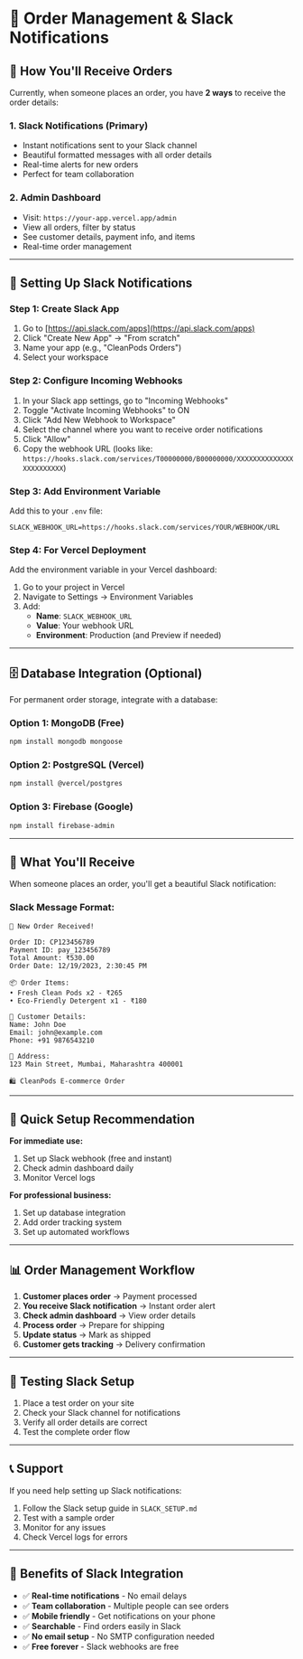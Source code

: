 # 📱 Order Management & Slack Notifications

## 🎯 **How You'll Receive Orders**

Currently, when someone places an order, you have **2 ways** to receive the order details:

### 1. **Slack Notifications (Primary)**
- Instant notifications sent to your Slack channel
- Beautiful formatted messages with all order details
- Real-time alerts for new orders
- Perfect for team collaboration

### 2. **Admin Dashboard**
- Visit: `https://your-app.vercel.app/admin`
- View all orders, filter by status
- See customer details, payment info, and items
- Real-time order management

---

## 📱 **Setting Up Slack Notifications**

### **Step 1: Create Slack App**
1. Go to [https://api.slack.com/apps](https://api.slack.com/apps)
2. Click "Create New App" → "From scratch"
3. Name your app (e.g., "CleanPods Orders")
4. Select your workspace

### **Step 2: Configure Incoming Webhooks**
1. In your Slack app settings, go to "Incoming Webhooks"
2. Toggle "Activate Incoming Webhooks" to ON
3. Click "Add New Webhook to Workspace"
4. Select the channel where you want to receive order notifications
5. Click "Allow"
6. Copy the webhook URL (looks like: `https://hooks.slack.com/services/T00000000/B00000000/XXXXXXXXXXXXXXXXXXXXXXXX`)

### **Step 3: Add Environment Variable**
Add this to your `.env` file:
```env
SLACK_WEBHOOK_URL=https://hooks.slack.com/services/YOUR/WEBHOOK/URL
```

### **Step 4: For Vercel Deployment**
Add the environment variable in your Vercel dashboard:
1. Go to your project in Vercel
2. Navigate to Settings → Environment Variables
3. Add:
   - **Name**: `SLACK_WEBHOOK_URL`
   - **Value**: Your webhook URL
   - **Environment**: Production (and Preview if needed)

---

## 🗄️ **Database Integration (Optional)**

For permanent order storage, integrate with a database:

### **Option 1: MongoDB (Free)**
```bash
npm install mongodb mongoose
```

### **Option 2: PostgreSQL (Vercel)**
```bash
npm install @vercel/postgres
```

### **Option 3: Firebase (Google)**
```bash
npm install firebase-admin
```

---

## 🔔 **What You'll Receive**

When someone places an order, you'll get a beautiful Slack notification:

### **Slack Message Format:**
```
🎉 New Order Received!

Order ID: CP123456789
Payment ID: pay_123456789
Total Amount: ₹530.00
Order Date: 12/19/2023, 2:30:45 PM

📦 Order Items:
• Fresh Clean Pods x2 - ₹265
• Eco-Friendly Detergent x1 - ₹180

👤 Customer Details:
Name: John Doe
Email: john@example.com
Phone: +91 9876543210

📍 Address:
123 Main Street, Mumbai, Maharashtra 400001

🛍️ CleanPods E-commerce Order
```

---

## 🚀 **Quick Setup Recommendation**

**For immediate use:**
1. Set up Slack webhook (free and instant)
2. Check admin dashboard daily
3. Monitor Vercel logs

**For professional business:**
1. Set up database integration
2. Add order tracking system
3. Set up automated workflows

---

## 📊 **Order Management Workflow**

1. **Customer places order** → Payment processed
2. **You receive Slack notification** → Instant order alert
3. **Check admin dashboard** → View order details
4. **Process order** → Prepare for shipping
5. **Update status** → Mark as shipped
6. **Customer gets tracking** → Delivery confirmation

---

## 🔧 **Testing Slack Setup**

1. Place a test order on your site
2. Check your Slack channel for notifications
3. Verify all order details are correct
4. Test the complete order flow

---

## 📞 **Support**

If you need help setting up Slack notifications:
1. Follow the Slack setup guide in `SLACK_SETUP.md`
2. Test with a sample order
3. Monitor for any issues
4. Check Vercel logs for errors

---

## 🎉 **Benefits of Slack Integration**

- ✅ **Real-time notifications** - No email delays
- ✅ **Team collaboration** - Multiple people can see orders
- ✅ **Mobile friendly** - Get notifications on your phone
- ✅ **Searchable** - Find orders easily in Slack
- ✅ **No email setup** - No SMTP configuration needed
- ✅ **Free forever** - Slack webhooks are free